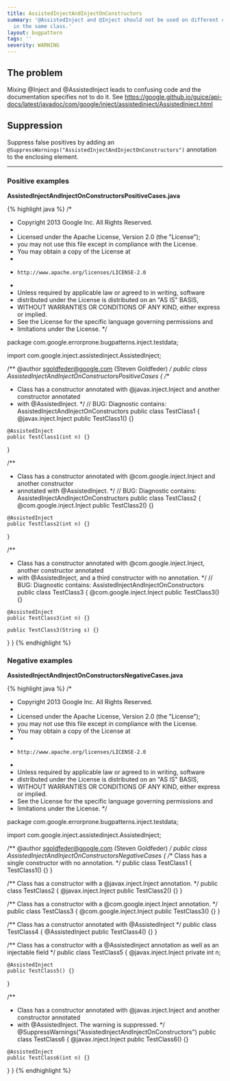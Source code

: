 ```yaml
---
title: AssistedInjectAndInjectOnConstructors
summary: '@AssistedInject and @Inject should not be used on different constructors
  in the same class.'
layout: bugpattern
tags: ''
severity: WARNING
---
```


<!--
*** AUTO-GENERATED, DO NOT MODIFY ***
To make changes, edit the @BugPattern annotation or the explanation in docs/bugpattern.
-->

## The problem
Mixing @Inject and @AssistedInject leads to confusing code and the documentation specifies not to do it. See https://google.github.io/guice/api-docs/latest/javadoc/com/google/inject/assistedinject/AssistedInject.html

## Suppression
Suppress false positives by adding an `@SuppressWarnings("AssistedInjectAndInjectOnConstructors")` annotation to the enclosing element.

----------

### Positive examples
__AssistedInjectAndInjectOnConstructorsPositiveCases.java__

{% highlight java %}
/*
 * Copyright 2013 Google Inc. All Rights Reserved.
 *
 * Licensed under the Apache License, Version 2.0 (the "License");
 * you may not use this file except in compliance with the License.
 * You may obtain a copy of the License at
 *
 *     http://www.apache.org/licenses/LICENSE-2.0
 *
 * Unless required by applicable law or agreed to in writing, software
 * distributed under the License is distributed on an "AS IS" BASIS,
 * WITHOUT WARRANTIES OR CONDITIONS OF ANY KIND, either express or implied.
 * See the License for the specific language governing permissions and
 * limitations under the License.
 */

package com.google.errorprone.bugpatterns.inject.testdata;

import com.google.inject.assistedinject.AssistedInject;

/** @author sgoldfeder@google.com (Steven Goldfeder) */
public class AssistedInjectAndInjectOnConstructorsPositiveCases {
  /**
   * Class has a constructor annotated with @javax.inject.Inject and another constructor annotated
   * with @AssistedInject.
   */
  // BUG: Diagnostic contains: AssistedInjectAndInjectOnConstructors
  public class TestClass1 {
    @javax.inject.Inject
    public TestClass1() {}

    @AssistedInject
    public TestClass1(int n) {}
  }

  /**
   * Class has a constructor annotated with @com.google.inject.Inject and another constructor
   * annotated with @AssistedInject.
   */
  // BUG: Diagnostic contains: AssistedInjectAndInjectOnConstructors
  public class TestClass2 {
    @com.google.inject.Inject
    public TestClass2() {}

    @AssistedInject
    public TestClass2(int n) {}
  }

  /**
   * Class has a constructor annotated with @com.google.inject.Inject, another constructor annotated
   * with @AssistedInject, and a third constructor with no annotation.
   */
  // BUG: Diagnostic contains: AssistedInjectAndInjectOnConstructors
  public class TestClass3 {
    @com.google.inject.Inject
    public TestClass3() {}

    @AssistedInject
    public TestClass3(int n) {}

    public TestClass3(String s) {}
  }
}
{% endhighlight %}

### Negative examples
__AssistedInjectAndInjectOnConstructorsNegativeCases.java__

{% highlight java %}
/*
 * Copyright 2013 Google Inc. All Rights Reserved.
 *
 * Licensed under the Apache License, Version 2.0 (the "License");
 * you may not use this file except in compliance with the License.
 * You may obtain a copy of the License at
 *
 *     http://www.apache.org/licenses/LICENSE-2.0
 *
 * Unless required by applicable law or agreed to in writing, software
 * distributed under the License is distributed on an "AS IS" BASIS,
 * WITHOUT WARRANTIES OR CONDITIONS OF ANY KIND, either express or implied.
 * See the License for the specific language governing permissions and
 * limitations under the License.
 */

package com.google.errorprone.bugpatterns.inject.testdata;

import com.google.inject.assistedinject.AssistedInject;

/** @author sgoldfeder@google.com (Steven Goldfeder) */
public class AssistedInjectAndInjectOnConstructorsNegativeCases {
  /** Class has a single constructor with no annotation. */
  public class TestClass1 {
    TestClass1() {}
  }

  /** Class has a constructor with a @javax.inject.Inject annotation. */
  public class TestClass2 {
    @javax.inject.Inject
    public TestClass2() {}
  }

  /** Class has a constructor with a @com.google.inject.Inject annotation. */
  public class TestClass3 {
    @com.google.inject.Inject
    public TestClass3() {}
  }

  /** Class has a constructor annotated with @AssistedInject */
  public class TestClass4 {
    @AssistedInject
    public TestClass4() {}
  }

  /** Class has a constructor with a @AssistedInject annotation as well as an injectable field */
  public class TestClass5 {
    @javax.inject.Inject private int n;

    @AssistedInject
    public TestClass5() {}
  }

  /**
   * Class has a constructor annotated with @javax.inject.Inject and another constructor annotated
   * with @AssistedInject. The warning is suppressed.
   */
  @SuppressWarnings("AssistedInjectAndInjectOnConstructors")
  public class TestClass6 {
    @javax.inject.Inject
    public TestClass6() {}

    @AssistedInject
    public TestClass6(int n) {}
  }
}
{% endhighlight %}

